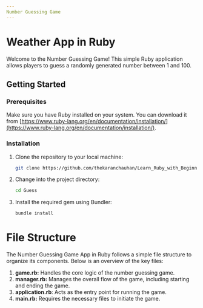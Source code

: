 ```yaml
---
Number Guessing Game
---
```


# Weather App in Ruby

Welcome to the Number Guessing Game! This simple Ruby application allows players to guess a randomly generated number between 1 and 100.

## Getting Started

### Prerequisites

Make sure you have Ruby installed on your system. You can download it from [https://www.ruby-lang.org/en/documentation/installation/](https://www.ruby-lang.org/en/documentation/installation/).

### Installation

1. Clone the repository to your local machine:

   ```bash
   git clone https://github.com/thekaranchauhan/Learn_Ruby_with_Beginner_Projects.git

2. Change into the project directory:

   ```bash
   cd Guess

3. Install the required gem using Bundler:

   ```bash
   bundle install

# File Structure

The Number Guessing Game App in Ruby follows a simple file structure to organize its components. Below is an overview of the key files:

1. **game.rb:** Handles the core logic of the number guessing game.
2. **manager.rb:**  Manages the overall flow of the game, including starting and ending the game.
3. **application.rb**: Acts as the entry point for running the game.
4. **main.rb:** Requires the necessary files to initiate the game.

